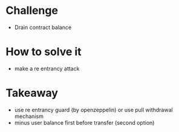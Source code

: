 # Challenge
- Drain contract balance

# How to solve it
- make a re entrancy attack

# Takeaway
- use re entrancy guard (by openzeppelin) or use pull withdrawal mechanism
- minus user balance first before transfer (second option)